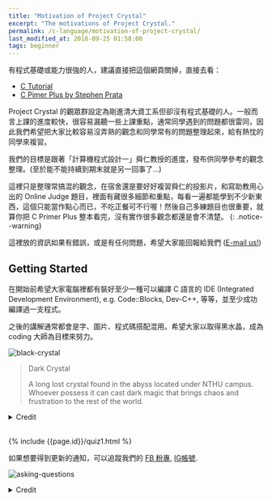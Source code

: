 ```yaml
---
title: "Motivation of Project Crystal"
excerpt: "The motivations of Project Crystal."
permalink: /c-language/motivation-of-project-crystal/
last_modified_at: 2018-09-25 01:58:00
tags: beginner
---
```


有程式基礎或能力很強的人，建議直接把這個網頁關掉，直接去看：
- [C Tutorial](https://www.tutorialspoint.com/cprogramming/index.htm)
- [C Pimer Plus by Stephen Prata](http://a.co/d/deD8s7I)

Project Crystal 的觀眾群設定為剛進清大資工系但卻沒有程式基礎的人。一般而言上課的進度較快，很容易漏聽一些上課重點，通常同學遇到的問題都很雷同，因此我們希望把大家比較容易沒弄熟的觀念和同學常有的問題整理起來，給有熱忱的同學來複習。

我們的目標是跟著「計算機程式設計一」舜仁教授的進度，發布供同學參考的觀念整理。(至於能不能持續到期末就是另一回事了...)

這裡只是整理常搞混的觀念，在宿舍還是要好好複習舜仁的投影片，和寫助教用心出的 Online Judge 題目，裡面有藏很多細節和重點，每看一遍都能學到不少新東西，這個只能當作點心而已，不吃正餐可不行喔！然後自己多練題目也很重要，就算你把 C Primer Plus 整本看完，沒有實作很多觀念都還是會不清楚。
{: .notice--warning}

<!--more-->

這裡放的資訊如果有錯誤，或是有任何問題，希望大家能回報給我們 (<a href="mailto:j3.soon@msa.hinet.net">E-mail us!</a>)

## Getting Started

在開始前希望大家電腦裡都有裝好至少一種可以編譯 C 語言的 IDE (Integrated Development Environment), e.g. Code::Blocks, Dev-C++, 等等，並至少成功編譯過一支程式。

之後的講解通常都會是字、圖片、程式碼搭配混用。希望大家以取得黑水晶，成為 coding 大師為目標來努力。

![black-crystal]({{site.imgs}}{{page.id}}/crystal_black.png)

> Dark Crystal
>
> A long lost crystal found in the abyss located under NTHU campus.<br/>Whoever possess it can cast dark magic that brings chaos and frustration to the rest of the world.

<details><summary markdown="span">Credit</summary>The black crystal above is licensed by <a href="https://www.instagram.com/j00bcat/">Jenny</a>.</details><br/>

{% include {{page.id}}/quiz1.html %}

如果想要得到更新的通知，可以追蹤我們的 [FB 粉專](https://www.facebook.com/projectcrystal0/), [IG帳號](https://www.instagram.com/project_crystal/).

![asking-questions]({{site.imgs}}{{page.id}}/asking-questions-grant-snider.jpg)
<details><summary markdown="span">Credit</summary><div markdown="1">
[Incidental Comics by Grant Snider](http://www.incidentalcomics.com/2015/08/asking-questions.html) is licensed under a [Creative Commons Attribution-NonCommercial-NoDerivatives 4.0 International License](https://creativecommons.org/licenses/by-nc-nd/4.0/).
</div></details>
